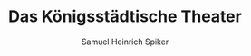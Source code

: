 ---
image: /assets/images/spiker/24a.jpg
author: Samuel Heinrich Spiker
artist: 
engraver: 
title: "Das Königsstädtische Theater"
subtitle: 
tags:
  - Theatre
layout: post
---